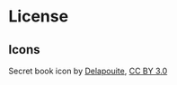 # License

## Icons

Secret book icon by [Delapouite](https://delapouite.com/), [CC BY
3.0](http://creativecommons.org/licenses/by/3.0/)
